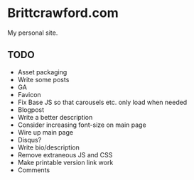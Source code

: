# Brittcrawford.com

My personal site.

## TODO

* Asset packaging
* Write some posts
* GA
* Favicon
* Fix Base JS so that carousels etc. only load when needed
* Blogpost
* Write a better description
* Consider increasing font-size on main page
* Wire up main page
* Disqus?
* Write bio/description
* Remove extraneous JS and CSS
* Make printable version link work
* Comments
